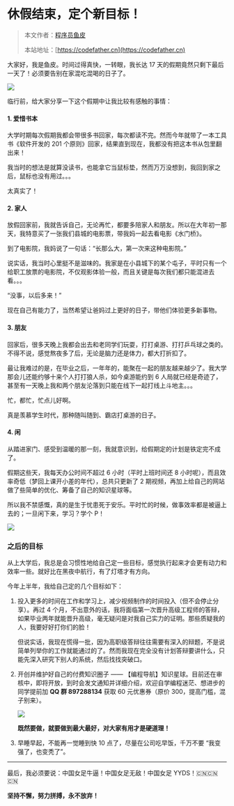 # 休假结束，定个新目标！

> 本文作者：[程序员鱼皮](https://yuyuanweb.feishu.cn/wiki/Abldw5WkjidySxkKxU2cQdAtnah)
>
> 本站地址：[https://codefather.cn](https://codefather.cn)

大家好，我是鱼皮。时间过得真快，一转眼，我长达 17 天的假期竟然只剩下最后一天了！必须要告别在家混吃混喝的日子了。

![](https://pic.yupi.icu/5563/202311041340262.png)

临行前，给大家分享一下这个假期中让我比较有感触的事情：

#### 1. 爱惜书本

大学时期每次假期我都会带很多书回家，每次都读不完。然而今年就带了一本工具书《软件开发的 201 个原则》回家，结果直到现在，我都没有把这本书从包里翻出来！

我当时的想法是就算没读书，也能拿它当鼠标垫，然而万万没想到，我回到家之后，鼠标也没有用过。。。

太真实了！

#### 2. 家人

放假回家前，我就告诉自己，无论再忙，都要多陪家人和朋友。所以在大年初一那天，我特意买了一张我们县城的电影票，带我妈一起去看电影《水门桥》。

到了电影院，我妈说了一句话：“长那么大，第一次来这种电影院。”

说实话，我当时心里挺不是滋味的。我家是在小县城下的某个屯子，平时只有一个给职工放票的电影院，不仅观影体验一般，而且关键是每次我们都只能混进去看。。。

“没事，以后多来！”

现在自己有能力了，当然希望让爸妈过上更好的日子，带他们体验更多新事物。

#### 3. 朋友

回家后，很多天晚上我都会出去和老同学们玩耍，打打桌游、打打乒乓球之类的。不得不说，感觉熬夜多了后，无论是脑力还是体力，都大打折扣了。

最让我难过的是，在毕业之后，一年年的，能聚在一起的朋友越来越少了。我大学那会儿还能约够十来个人打打狼人杀，如今桌游能约到 6 人局就已经是奇迹了，甚至有一天晚上我和两个朋友沦落到只能在线下一起打线上斗地主。。。

忙，都忙，忙点儿好啊。

真是羡慕学生时代，那种随叫随到、霸店打桌游的日子。

#### 4. 闲

从踏进家门、感受到温暖的那一刻，我就意识到，给假期定的计划是铁定完不成了。

假期这些天，我每天办公时间不超过 6 小时（平时上班时间还 8 小时呢），而且效率奇低（梦回上课开小差的年代），总共只更新了 2 期视频，再加上给自己的网站做了些简单的优化、筹备了自己的知识星球等。

所以我不禁感慨，真的是生于忧患死于安乐。平时忙的时候，做事效率都是被逼上去的；一旦闲下来，学习？学个 P！

![](https://pic.yupi.icu/5563/202311041340241.jpeg)

### 之后的目标

从上大学后，我总是会习惯性地给自己定一些目标，感觉执行起来才会更有动力和效率一些。就好比在黑夜中航行，有了灯塔才有方向。

今年上半年，我给自己定的几个目标如下：

1. 投入更多的时间在工作和学习上，减少视频制作的时间投入（但不会停止分享）。再过 4 个月，不出意外的话，我将面临第一次晋升高级工程师的答辩，如果毕业两年就能晋升高级，毫无疑问是对我自己实力的证明。那些质疑我的人，我要好好打你们的脸！

   但说实话，我现在慌得一批，因为高职级答辩往往需要有深入的辩题，不是说简单列举你的工作就能通过的了。然而我现在完全没有计划答辩要讲什么，只能先深入研究下别人的系统，然后找找突破口。

2. 开创并维护好自己的付费知识圈子 —— 【编程导航】知识星球。目前还在审核中，即将开放，到时会发文通知并详细介绍，欢迎自学编程迷茫、想进步的同学提前加 **QQ 群 897288134** 获取 60 元优惠券（原价 300，提高门槛，混子别来）。

   ![](https://pic.yupi.icu/5563/202311041340383.png)

   **既然要做，就要做到最大最好，对大家有用才是硬道理！**

3. 早睡早起，不能再一觉睡到快 10 点了，尽量在公司吃早饭，千万不要 “我变强了，也变秃了”。

   

------


最后，我必须要说：中国女足牛逼！中国女足无敌！中国女足 YYDS！🇨🇳🇨🇳🇨🇳

**坚持不懈，努力拼搏，永不放弃！**